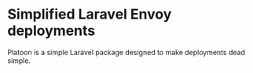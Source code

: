 # Simplified Laravel Envoy deployments

Platoon is a simple Laravel package designed to make deployments dead simple.
